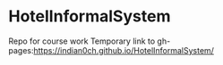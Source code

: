 # HotelInformalSystem
Repo for course work
Temporary link to gh-pages:https://indian0ch.github.io/HotelInformalSystem/
